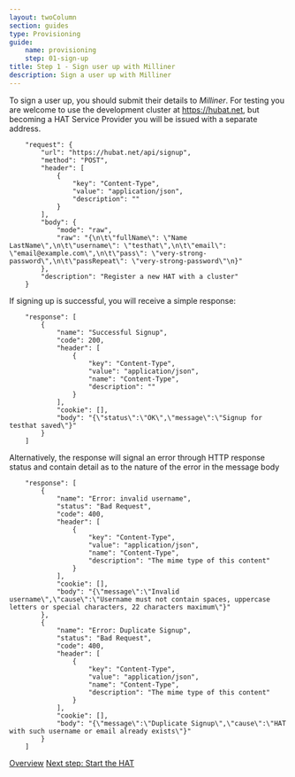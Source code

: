 ```yaml
---
layout: twoColumn
section: guides
type: Provisioning
guide: 
    name: provisioning
    step: 01-sign-up
title: Step 1 - Sign user up with Milliner
description: Sign a user up with Milliner
---
```


To sign a user up, you should submit their details to *Milliner*. For testing you are welcome to use the development cluster at https://hubat.net, but becoming a HAT Service Provider you will be issued with a separate address.

```postman
	"request": {
		"url": "https://hubat.net/api/signup",
		"method": "POST",
		"header": [
			{
				"key": "Content-Type",
				"value": "application/json",
				"description": ""
			}
		],
		"body": {
			"mode": "raw",
			"raw": "{\n\t\"fullName\": \"Name LastName\",\n\t\"username\": \"testhat\",\n\t\"email\": \"email@example.com\",\n\t\"pass\": \"very-strong-password\",\n\t\"passRepeat\": \"very-strong-password\"\n}"
		},
		"description": "Register a new HAT with a cluster"
	}
```

If signing up is successful, you will receive a simple response:

```postmanresponse
	"response": [
		{
			"name": "Successful Signup",
			"code": 200,
			"header": [
				{
					"key": "Content-Type",
					"value": "application/json",
					"name": "Content-Type",
					"description": ""
				}
			],
			"cookie": [],
			"body": "{\"status\":\"OK\",\"message\":\"Signup for testhat saved\"}"
		}
	]
```

Alternatively, the response will signal an error through HTTP response status and contain detail as to the nature of the error in the message body

```postmanresponse
	"response": [
		{
			"name": "Error: invalid username",
			"status": "Bad Request",
			"code": 400,
			"header": [
				{
					"key": "Content-Type",
					"value": "application/json",
					"name": "Content-Type",
					"description": "The mime type of this content"
				}
			],
			"cookie": [],
			"body": "{\"message\":\"Invalid username\",\"cause\":\"Username must not contain spaces, uppercase letters or special characters, 22 characters maximum\"}"
		},
		{
			"name": "Error: Duplicate Signup",
			"status": "Bad Request",
			"code": 400,
			"header": [
				{
					"key": "Content-Type",
					"value": "application/json",
					"name": "Content-Type",
					"description": "The mime type of this content"
				}
			],
			"cookie": [],
			"body": "{\"message\":\"Duplicate Signup\",\"cause\":\"HAT with such username or email already exists\"}"
		}
	]
```

<nav class="pager-nav">
<a href="./">Overview</a>
<a href="02-create-hat.html">Next step: Start the HAT</a>
</nav>
